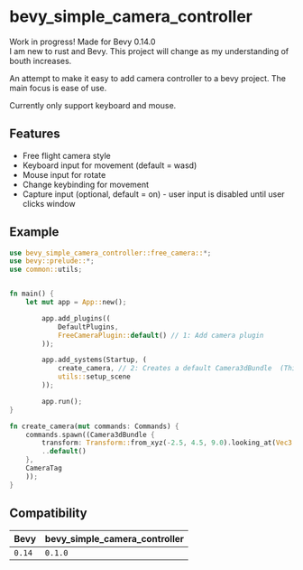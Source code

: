 # bevy_simple_camera_controller

Work in progress! Made for Bevy 0.14.0  
I am new to rust and Bevy. This project will change as my understanding of bouth increases.
  
An attempt to make it easy to add camera controller to a bevy project. The main focus is ease of use.  
  
Currently only support keyboard and mouse.

## Features
- Free flight camera style
- Keyboard input for movement (default = wasd)
- Mouse input for rotate
- Change keybinding for movement
- Capture input (optional, default = on) - user input is disabled until user clicks window


## Example

```rust
use bevy_simple_camera_controller::free_camera::*;
use bevy::prelude::*;
use common::utils;


fn main() {
    let mut app = App::new();

        app.add_plugins((
            DefaultPlugins,
            FreeCameraPlugin::default() // 1: Add camera plugin
        ));

        app.add_systems(Startup, (
            create_camera, // 2: Creates a default Camera3dBundle  (This is optionally, you can do this manually)
            utils::setup_scene
        ));

        app.run();
}

fn create_camera(mut commands: Commands) {
    commands.spawn((Camera3dBundle {
        transform: Transform::from_xyz(-2.5, 4.5, 9.0).looking_at(Vec3::ZERO, Vec3::Y), // Camera position and look at position
        ..default()
    },
    CameraTag
    ));
}
```

## Compatibility

| Bevy  | bevy_simple_camera_controller |
|:------|:------------------------------|
| `0.14`| `0.1.0`                       |

